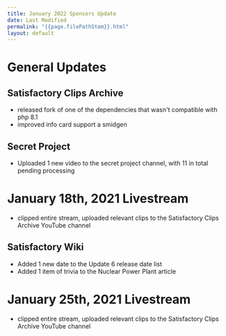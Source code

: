 ```yaml
---
title: January 2022 Sponsors Update
date: Last Modified
permalink: "{{page.filePathStem}}.html"
layout: default
---
```

# General Updates

## Satisfactory Clips Archive
- released fork of one of the dependencies that wasn't compatible with php 8.1
- improved info card support a smidgen

## Secret Project
- Uploaded 1 new video to the secret project channel, with 11 in total pending processing

# January 18th, 2021 Livestream
- clipped entire stream, uploaded relevant clips to the Satisfactory Clips Archive YouTube channel

## Satisfactory Wiki
- Added 1 new date to the Update 6 release date list
- Added 1 item of trivia to the Nuclear Power Plant article

# January 25th, 2021 Livestream
- clipped entire stream, uploaded relevant clips to the Satisfactory Clips Archive YouTube channel

